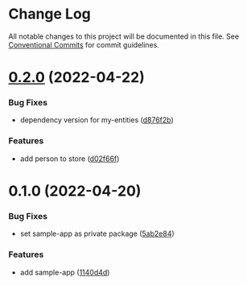 # Change Log

All notable changes to this project will be documented in this file.
See [Conventional Commits](https://conventionalcommits.org) for commit guidelines.

# [0.2.0](https://github.com/adimarjr/lerna-ts-repo/compare/sample-app@0.1.0...sample-app@0.2.0) (2022-04-22)


### Bug Fixes

* dependency version for my-entities ([d876f2b](https://github.com/adimarjr/lerna-ts-repo/commit/d876f2b33609096548c9aacaef78913ee72a5143))


### Features

* add person to store ([d02f66f](https://github.com/adimarjr/lerna-ts-repo/commit/d02f66f2df07a6d286e5834392bf4096d0764f33))





# 0.1.0 (2022-04-20)


### Bug Fixes

* set sample-app as private package ([5ab2e84](https://github.com/adimarjr/lerna-ts-repo/commit/5ab2e84a1927e1b9dcb40935fdaf059f6a5b7089))


### Features

* add sample-app ([1140d4d](https://github.com/adimarjr/lerna-ts-repo/commit/1140d4d14775e1bc99eb3d62f78a33096edd7b87))
